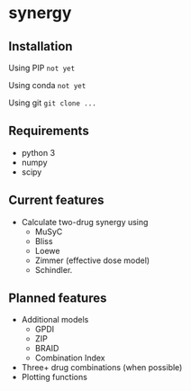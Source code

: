 # synergy

## Installation

Using PIP
`not yet`

Using conda
`not yet`

Using git
`git clone ...`

## Requirements
* python 3
* numpy
* scipy

## Current features
* Calculate two-drug synergy using
  * MuSyC
  * Bliss
  * Loewe
  * Zimmer (effective dose model)
  * Schindler.

## Planned features
* Additional models
  * GPDI
  * ZIP
  * BRAID
  * Combination Index
* Three+ drug combinations (when possible)
* Plotting functions
